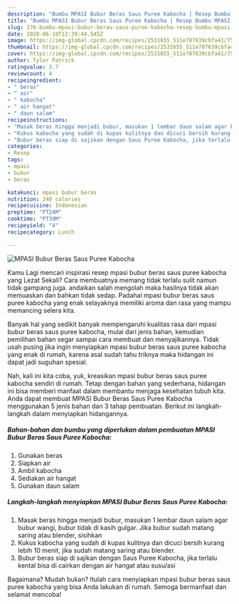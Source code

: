```yaml
---
description: "Bumbu MPASI Bubur Beras Saus Puree Kabocha | Resep Bumbu MPASI Bubur Beras Saus Puree Kabocha Yang Menggugah Selera"
title: "Bumbu MPASI Bubur Beras Saus Puree Kabocha | Resep Bumbu MPASI Bubur Beras Saus Puree Kabocha Yang Menggugah Selera"
slug: 176-bumbu-mpasi-bubur-beras-saus-puree-kabocha-resep-bumbu-mpasi-bubur-beras-saus-puree-kabocha-yang-menggugah-selera
date: 2020-06-10T12:39:44.545Z
image: https://img-global.cpcdn.com/recipes/2531655_511e787639cbfa41/751x532cq70/mpasi-bubur-beras-saus-puree-kabocha-foto-resep-utama.jpg
thumbnail: https://img-global.cpcdn.com/recipes/2531655_511e787639cbfa41/751x532cq70/mpasi-bubur-beras-saus-puree-kabocha-foto-resep-utama.jpg
cover: https://img-global.cpcdn.com/recipes/2531655_511e787639cbfa41/751x532cq70/mpasi-bubur-beras-saus-puree-kabocha-foto-resep-utama.jpg
author: Tyler Patrick
ratingvalue: 3.7
reviewcount: 4
recipeingredient:
- " beras"
- " air"
- " kabocha"
- " air hangat"
- " daun salam"
recipeinstructions:
- "Masak beras hingga menjadi bubur, masukan 1 lembar daun salam agar bubur wangi, bubur tidak di kasih gulgar. Jika bubur sudah matang saring atau blender, sisihkan"
- "Kukus kabocha yang sudah di kupas kulitnya dan dicuci bersih kurang lebih 10 menit, jika sudah matang saring atau blender."
- "Bubur beras siap di sajikan dengan Saus Puree Kabocha, jika terlalu kental bisa di cairkan dengan air hangat atau susu/asi"
categories:
- Resep
tags:
- mpasi
- bubur
- beras

katakunci: mpasi bubur beras 
nutrition: 240 calories
recipecuisine: Indonesian
preptime: "PT24M"
cooktime: "PT39M"
recipeyield: "4"
recipecategory: Lunch

---
```



![MPASI Bubur Beras Saus Puree Kabocha](https://img-global.cpcdn.com/recipes/2531655_511e787639cbfa41/751x532cq70/mpasi-bubur-beras-saus-puree-kabocha-foto-resep-utama.jpg)

Kamu Lagi mencari inspirasi resep mpasi bubur beras saus puree kabocha yang Lezat Sekali? Cara membuatnya memang tidak terlalu sulit namun tidak gampang juga. andaikan salah mengolah maka hasilnya tidak akan memuaskan dan bahkan tidak sedap. Padahal mpasi bubur beras saus puree kabocha yang enak selayaknya memiliki aroma dan rasa yang mampu memancing selera kita.



Banyak hal yang sedikit banyak mempengaruhi kualitas rasa dari mpasi bubur beras saus puree kabocha, mulai dari jenis bahan, kemudian pemilihan bahan segar sampai cara membuat dan menyajikannya. Tidak usah pusing jika ingin menyiapkan mpasi bubur beras saus puree kabocha yang enak di rumah, karena asal sudah tahu triknya maka hidangan ini dapat jadi suguhan spesial.


Nah, kali ini kita coba, yuk, kreasikan mpasi bubur beras saus puree kabocha sendiri di rumah. Tetap dengan bahan yang sederhana, hidangan ini bisa memberi manfaat dalam membantu menjaga kesehatan tubuh kita. Anda dapat membuat MPASI Bubur Beras Saus Puree Kabocha menggunakan 5 jenis bahan dan 3 tahap pembuatan. Berikut ini langkah-langkah dalam menyiapkan hidangannya.

<!--inarticleads1-->

##### Bahan-bahan dan bumbu yang diperlukan dalam pembuatan MPASI Bubur Beras Saus Puree Kabocha:

1. Gunakan  beras
1. Siapkan  air
1. Ambil  kabocha
1. Sediakan  air hangat
1. Gunakan  daun salam




<!--inarticleads2-->

##### Langkah-langkah menyiapkan MPASI Bubur Beras Saus Puree Kabocha:

1. Masak beras hingga menjadi bubur, masukan 1 lembar daun salam agar bubur wangi, bubur tidak di kasih gulgar. Jika bubur sudah matang saring atau blender, sisihkan
1. Kukus kabocha yang sudah di kupas kulitnya dan dicuci bersih kurang lebih 10 menit, jika sudah matang saring atau blender.
1. Bubur beras siap di sajikan dengan Saus Puree Kabocha, jika terlalu kental bisa di cairkan dengan air hangat atau susu/asi




Bagaimana? Mudah bukan? Itulah cara menyiapkan mpasi bubur beras saus puree kabocha yang bisa Anda lakukan di rumah. Semoga bermanfaat dan selamat mencoba!
